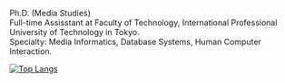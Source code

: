 Ph.D. (Media Studies)  
Full-time Assisstant at Faculty of Technology, International Professional University of Technology in Tokyo.  
Specialty: Media Informatics, Database Systems, Human Computer Interaction.

[![Top Langs](https://github-readme-stats.vercel.app/api/top-langs/?username=knhnd&hide=Astro,Dockerfile&layout=compact)](https://github.com/knhnd/github-readme-stats)

<!---
knhnd/knhnd is a ✨ special ✨ repository because its `README.md` (this file) appears on your GitHub profile.
You can click the Preview link to take a look at your changes.
--->
